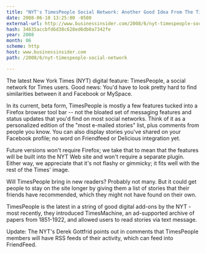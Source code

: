 ```yaml
---
title: "NYT's TimesPeople Social Network: Another Good Idea From The Times"
date: 2008-06-18 13:25:00 -0500
external-url: http://www.businessinsider.com/2008/6/nyt-timespeople-social-network
hash: 34635accbfd6d38c628ed6db0a7342fe
year: 2008
month: 06
scheme: http
host: www.businessinsider.com
path: /2008/6/nyt-timespeople-social-network

---
```


The latest New York Times (NYT) digital feature: TimesPeople, a social network for Times users. Good news: You'd have to look pretty hard to find similarities between it and Facebook or MySpace.

In its current, beta form, TimesPeople is mostly a few features tucked into a Firefox browser tool bar -- not the bloated set of  messaging features and status updates that you'd find on most social networks. Think of it as a personalized edition of the "most e-mailed stories" list, plus comments from people you know. You can also display stories you've shared on your Facebook profile; no word on Friendfeed or Delicious integration yet.

Future versions won't require Firefox; we take that to mean that the features will be built into the NYT Web site and won't require a separate plugin. Either way, we appreciate that it's not flashy or gimmicky; it fits well with the rest of the Times' image.

Will TimesPeople bring in new readers? Probably not many. But it could get people to stay on the site longer by giving them a list of stories that their friends have recommended, which they might not have found on their own.

TimesPeople is the latest in a string of good digital add-ons by the NYT - most recently, they introduced TimesMachine, an ad-supported archive of papers from 1851-1922, and allowed users to read stories via text message.

Update: The NYT's Derek Gottfrid points out in comments that TimesPeople members will have RSS feeds of their activity, which can feed into FriendFeed.
